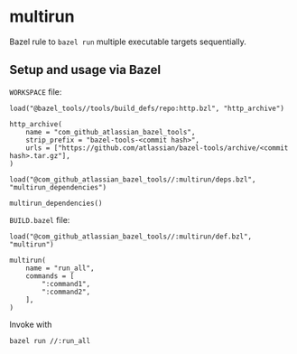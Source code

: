 # multirun

Bazel rule to `bazel run` multiple executable targets sequentially.

## Setup and usage via Bazel

`WORKSPACE` file:
```bzl
load("@bazel_tools//tools/build_defs/repo:http.bzl", "http_archive")

http_archive(
    name = "com_github_atlassian_bazel_tools",
    strip_prefix = "bazel-tools-<commit hash>",
    urls = ["https://github.com/atlassian/bazel-tools/archive/<commit hash>.tar.gz"],
)

load("@com_github_atlassian_bazel_tools//:multirun/deps.bzl", "multirun_dependencies")

multirun_dependencies()
```

`BUILD.bazel` file:
```bzl
load("@com_github_atlassian_bazel_tools//:multirun/def.bzl", "multirun")

multirun(
    name = "run_all",
    commands = [
        ":command1",
        ":command2",
    ],
)
```
Invoke with
```bash
bazel run //:run_all
```

